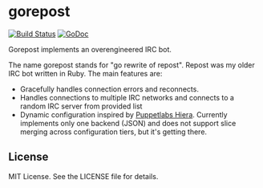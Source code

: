 gorepost
========
[![Build Status](https://api.travis-ci.org/arachnist/gorepost.svg?branch=master)](https://travis-ci.org/arachnist/gorepost)
[![GoDoc](https://godoc.org/github.com/arachnist/gorepost?status.svg)](https://godoc.org/github.com/arachnist/gorepost)

Gorepost implements an overengineered IRC bot.

The name gorepost stands for "go rewrite of repost". Repost was my older IRC bot
written in Ruby. The main features are:

 * Gracefully handles connection errors and reconnects.
 * Handles connections to multiple IRC networks and connects to a random IRC
   server from provided list
 * Dynamic configuration inspired by [Puppetlabs Hiera](https://github.com/puppetlabs/hiera).
   Currently implements only one backend (JSON) and does not support slice
   merging across configuration tiers, but it's getting there.

## License
MIT License. See the LICENSE file for details.

